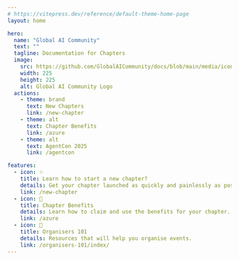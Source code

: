 ```yaml
---
# https://vitepress.dev/reference/default-theme-home-page
layout: home

hero:
  name: "Global AI Community"
  text: ""
  tagline: Documentation for Chapters
  image:
    src: https://github.com/GlobalAICommunity/docs/blob/main/media/icon.png?raw=true
    width: 225
    height: 225
    alt: Global AI Community Logo
  actions:
    - theme: brand
      text: New Chapters
      link: /new-chapter
    - theme: alt
      text: Chapter Benefits
      link: /azure
    - theme: alt
      text: AgentCon 2025
      link: /agentcon

features:
  - icon: ✨
    title: Learn how to start a new chapter?
    details: Get your chapter launched as quickly and painlessly as possible. 
    link: /new-chapter
  - icon: 💎
    title: Chapter Benefits
    details: Learn how to claim and use the benefits for your chapter.
    link: /azure
  - icon: 📙
    title: Organisers 101
    details: Resources that will help you organise events.
    link: /organisers-101/index/
---
```


